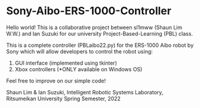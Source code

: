 # Sony-Aibo-ERS-1000-Controller

Hello world!
This is a collaborative project between sl1mww (Shaun Lim W.W.) and Ian Suzuki for our university Project-Based-Learning (PBL) class.

This is a complete controller (PBLaibo22.py) for the ERS-1000 Aibo robot by Sony which will allow developers to control the robot using:
1. GUI interface (implemented using tkinter)
2. Xbox controllers (*ONLY available on Windows OS)

Feel free to improve on our simple code! 

Shaun Lim & Ian Suzuki, 
Intelligent Robotic Systems Laboratory, Ritsumeikan University
Spring Semester, 2022
